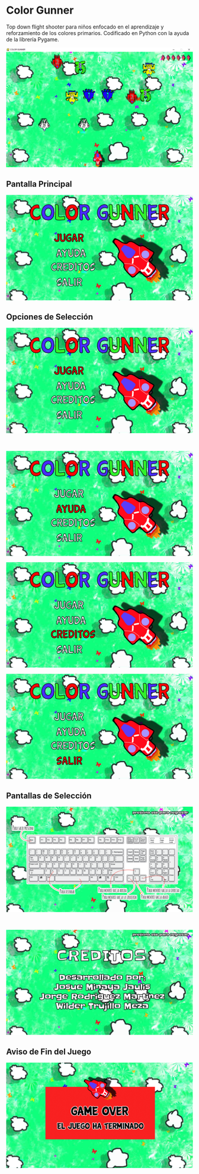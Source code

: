 # Color Gunner
Top down flight shooter para niños enfocado en el aprendizaje y reforzamiento de los colores primarios. Codificado en Python con la ayuda de la librería Pygame.
<p align="center"> 
<img src="https://github.com/jorgerodriguezm/color-gunner/blob/master/README_images/Juego.png" alt="Color Guner">
</p>


## Pantalla Principal
<p align="center"> 
<img src="https://github.com/jorgerodriguezm/color-gunner/blob/master/README_images/Pantalla%20Juego.png" alt="Pantalla Principal">
</p>

## Opciones de Selección 

<p align="center"> 
<img src="https://github.com/jorgerodriguezm/color-gunner/blob/master/README_images/Pantalla%20Juego.png" alt="Opciones de Selección - Juego">
</p>
</br>
<p align="center"> 
<img src="https://github.com/jorgerodriguezm/color-gunner/blob/master/README_images/Pantalla%20Ayuda.png" alt="Opciones de Selección - Ayuda">  
</br>
<p align="center"> 
<img src="https://github.com/jorgerodriguezm/color-gunner/blob/master/README_images/Pantalla%20Creditos.png" alt="Opciones de Selección - Créditos"> 
</br>
<p align="center"> 
<img src="https://github.com/jorgerodriguezm/color-gunner/blob/master/README_images/Pantalla%20Salir.png" alt="Opciones de Selección - Salir"> 
  
## Pantallas de Selección

<p align="center"> 
<img src="https://github.com/jorgerodriguezm/color-gunner/blob/master/README_images/Pantalla%20Instrucciones.png" alt="Pantalla de Selección - Ayuda">
</p>
</br>
<p align="center"> 
<img src="https://github.com/jorgerodriguezm/color-gunner/blob/master/Color%20Gunner/Recursos/creditos.png" alt="Pantalla de Selección - Creditos">
</p>

## Aviso de Fin del Juego
<p align="center"> 
<img src="https://github.com/jorgerodriguezm/color-gunner/blob/master/README_images/Pantalla%20Game%20Over.png" alt="Aviso de Fin del Juego - Color Gunner">
</p>
